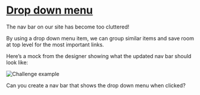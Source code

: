 # [Drop down menu](https://www.acefrontend.com/challenges/dropdown)

The nav bar on our site has become too cluttered!

By using a drop down menu item, we can group similar items and save room at top level for the most important links.

Here’s a mock from the designer showing what the updated nav bar should look like:

![Challenge example](https://www.acefrontend.com/c/mock-dropdown.png)

Can you create a nav bar that shows the drop down menu when clicked?
